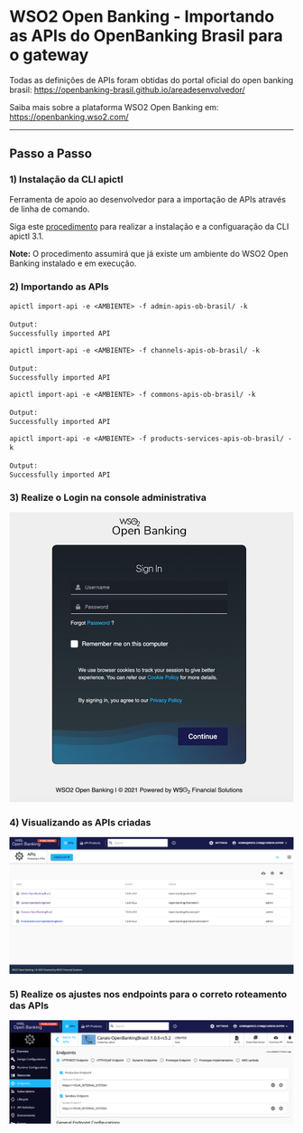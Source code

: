 # WSO2 Open Banking - Importando as APIs do OpenBanking Brasil para o gateway

Todas as definições de APIs foram obtidas do portal oficial do open banking brasil: https://openbanking-brasil.github.io/areadesenvolvedor/

Saiba mais sobre a plataforma WSO2 Open Banking em: https://openbanking.wso2.com/

---------
## Passo a Passo

### 1) Instalação da CLI apictl
Ferramenta de apoio ao desenvolvedor para a importação de APIs através de linha de comando.

Siga este [procedimento](https://apim.docs.wso2.com/en/3.1.0/learn/api-controller/getting-started-with-wso2-api-controller/#check-the-version-of-the-ctl) para realizar a instalação e a configuaração da CLI apictl 3.1.

**Note:** O procedimento assumirá que já existe um ambiente do WSO2 Open Banking instalado e em execução.



### 2) Importando as APIs

``` 
apictl import-api -e <AMBIENTE> -f admin-apis-ob-brasil/ -k

Output:
Successfully imported API
``` 

``` 
apictl import-api -e <AMBIENTE> -f channels-apis-ob-brasil/ -k

Output:
Successfully imported API
``` 
``` 
apictl import-api -e <AMBIENTE> -f commons-apis-ob-brasil/ -k

Output:
Successfully imported API
``` 
``` 
apictl import-api -e <AMBIENTE> -f products-services-apis-ob-brasil/ -k

Output:
Successfully imported API
``` 


### 3) Realize o Login na console administrativa
![Login](docs/images/login_screen.png "Login")


### 4) Visualizando as APIs criadas
![Visualizando as APIs](docs/images/created_apis_screen.png "Visualizando as APIs")


### 5) Realize os ajustes nos endpoints para o correto roteamento das APIs
![Ajustando os Endpoints](docs/images/endpoints_management.png "Ajustando os Endpoints")
  
  
